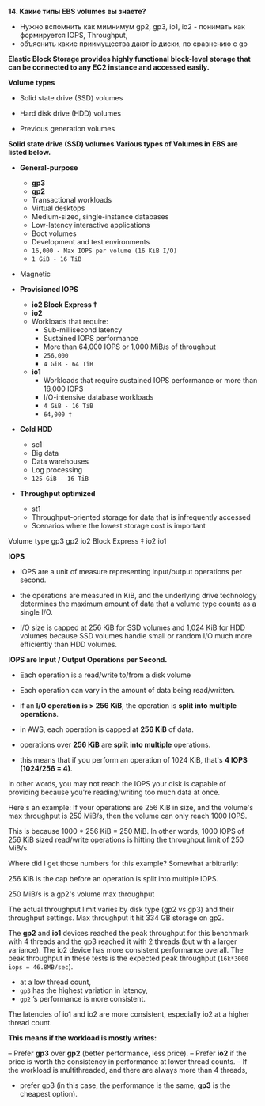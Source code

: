 **14. Какие типы EBS volumes вы знаете?** 
- Нужно вспомнить как мимнимум gp2, gp3, io1, io2 - понимать как формируется IOPS, Throughput, 
- объяснить какие приимущества дают io диски, по сравнению с gp



**Elastic Block Storage provides highly functional block-level storage that can be connected to any EC2 instance and accessed easily.**

**Volume types**

- Solid state drive (SSD) volumes

- Hard disk drive (HDD) volumes

- Previous generation volumes

**Solid state drive (SSD) volumes**
**Various types of Volumes in EBS are listed below.**

- **General-purpose**
  - **gp3**	
  - **gp2**
  - Transactional workloads
  - Virtual desktops
  - Medium-sized, single-instance databases
  - Low-latency interactive applications
  - Boot volumes
  - Development and test environments
  - `16,000 - Max IOPS per volume (16 KiB I/O)`
  - `1 GiB - 16 TiB`

- Magnetic

- **Provisioned IOPS**
  - **io2 Block Express ‡**
  - **io2**  
  - Workloads that require:
    - Sub-millisecond latency
    - Sustained IOPS performance
    - More than 64,000 IOPS or 1,000 MiB/s of throughput
    - `256,000`
    - `4 GiB - 64 TiB`
  - **io1**
    - Workloads that require sustained IOPS performance or more than 16,000 IOPS
    - I/O-intensive database workloads
    - `4 GiB - 16 TiB`
    - `64,000 †`
- **Cold HDD**
  - sc1
  - Big data
  - Data warehouses
  - Log processing
  - `125 GiB - 16 TiB`
- **Throughput optimized**
  - st1
  - Throughput-oriented storage for data that is infrequently accessed
  - Scenarios where the lowest storage cost is important


Volume type	gp3	gp2	io2 Block Express ‡	io2     	io1

**IOPS**

- IOPS are a unit of measure representing input/output operations per second. 

- the operations are measured in KiB, and the underlying drive technology determines the maximum amount of data that a volume type counts as a single I/O. 

- I/O size is capped at 256 KiB for SSD volumes and 1,024 KiB for HDD volumes because SSD volumes handle small or random I/O much more efficiently than HDD volumes.

**IOPS are Input / Output Operations per Second.**

- Each operation is a read/write to/from a disk volume
- Each operation can vary in the amount of data being read/written.


- if an **I/O operation is > 256 KiB**, the operation is **split into multiple operations**.

- in AWS, each operation is capped at **256 KiB** of data. 

- operations over **256 KiB** are **split into multiple** operations.

- this means that if you perform an operation of 1024 KiB, that's **4 IOPS (1024/256 = 4)**.

In other words, you may not reach the IOPS your disk is capable of providing because you're reading/writing too much data at once.

Here's an example: If your operations are 256 KiB in size, and the volume's max throughput is 250 MiB/s, then the volume can only reach 1000 IOPS.

This is because 1000 * 256 KiB = 250 MiB. In other words, 1000 IOPS of 256 KiB sized read/write operations is hitting the throughput limit of 250 MiB/s.

Where did I get those numbers for this example? Somewhat arbitrarily:

256 KiB is the cap before an operation is split into multiple IOPS.

250 MiB/s is a gp2's volume max throughput

The actual throughput limit varies by disk type (gp2 vs gp3) and their throughput settings. Max throughput it hit 334 GB storage on gp2.


The **gp2** and **io1** devices reached the peak throughput for this benchmark with 4 threads and the gp3 reached it with 2 threads (but with a larger variance). The io2 device has more consistent performance overall. 
The peak throughput in these tests is the expected peak throughput (`16k*3000 iops = 46.8MB/sec`).


- at a low thread count, 
- `gp3` has the highest variation in latency, 
- `gp2` ’s performance is more consistent. 

The latencies of io1 and io2 are more consistent, especially io2 at a higher thread count.

**This means if the workload is mostly writes:**

– Prefer **gp3** over **gp2** (better performance, less price).
– Prefer **io2** if the price is worth the consistency in performance at lower thread counts.
– If the workload is multithreaded, and there are always more than 4 threads,
  - prefer gp3 (in this case, the performance is the same, **gp3** is the cheapest option).